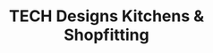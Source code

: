 ---
title: "TECH Designs Kitchens & Shopfitting"
url: /brisbane/tech-designs-kitchens-and-shopfitting/
shop: hardware
---